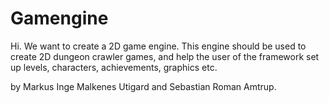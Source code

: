 # Gamengine
Hi.
We want to create a 2D game engine. 
This engine should be used to create 2D dungeon crawler games, and help the user of the framework set up levels, characters, achievements, graphics etc.

by Markus Inge Malkenes Utigard and Sebastian Roman Amtrup.
